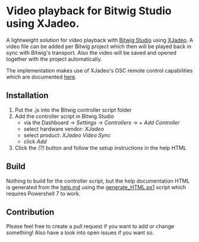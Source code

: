 # Video playback for Bitwig Studio using XJadeo.

A lightweight solution for video playback with [Bitwig Studio](https://www.bitwig.com/de/overview/) using [XJadeo](https://xjadeo.sourceforge.net). A video file can be added per Bitwig project which then will be played back in sync with Bitwig's transport. Also the video will be saved and opened together with the project automatically.

The implementation makes use of XJadeo's OSC remote control capabilities which are documented [here](https://xjadeo.sourceforge.net/osc.html).

## Installation

1. Put the .js into the Bitwig controller script folder
2. Add the controller script in Bitwig Studio
    - via the Dashboard -> *Settings* -> *Controllers* -> *+ Add Controller*
    - select hardware vendor: *XJadeo*
    - select product: *XJadeo Video Sync*
    - click *Add*
3. Click the *(?)* button and follow the setup instructions in the help HTML

## Build

Nothing to build for the controller script, but the help documentation HTML is generated from the [help.md](./doc/help.md) using the [generate_HTML.ps1](./doc/generate_HTML.ps1) script which requires Powershell 7 to work.

## Contribution

Please feel free to create a pull request if you want to add or change something! Also have a look into open issues if you want so.
